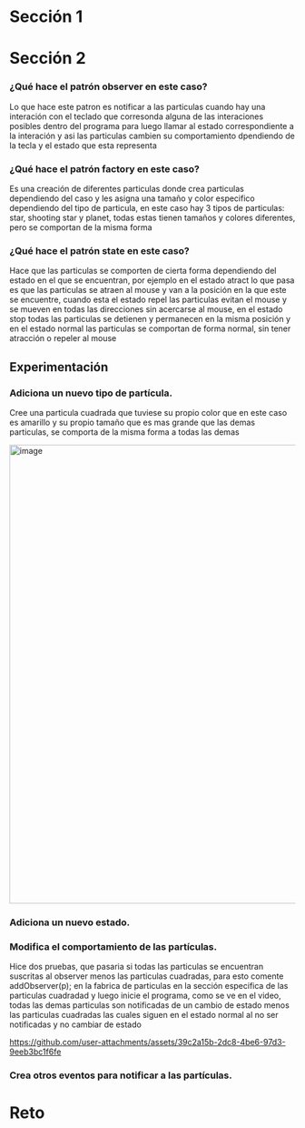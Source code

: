 # Sección 1 

# Sección 2 

### ¿Qué hace el patrón observer en este caso? 

Lo que hace este patron es notificar a las particulas cuando hay una interación con el teclado  que corresonda alguna de las interaciones posibles dentro del programa para luego llamar al estado correspondiente a la interación y asi las particulas cambien su comportamiento dpendiendo de la tecla y el estado que esta representa

### ¿Qué hace el patrón factory en este caso?

Es una creación de diferentes particulas donde crea particulas dependiendo del caso y les asigna una tamaño y color especifico dependiendo del tipo de particula, en este caso hay 3 tipos de particulas: star, shooting star y planet, todas estas tienen tamaños y colores diferentes, pero se comportan de la misma forma

### ¿Qué hace el patrón state en este caso? 

Hace que las particulas se comporten de cierta forma dependiendo del estado en el que se encuentran, por ejemplo en el estado atract lo que pasa es que las particulas se atraen al mouse y van a la posición en la que este se encuentre, cuando esta el estado repel las particulas evitan el mouse y se mueven en todas las direcciones sin acercarse al mouse, en el estado stop todas las particulas se detienen y permanecen en la misma posición y en el estado normal las particulas se comportan de forma normal, sin tener atracción o repeler al mouse

## Experimentación 

### Adiciona un nuevo tipo de partícula. 

Cree una particula cuadrada que tuviese su propio color que en este caso es amarillo y su propio tamaño que es mas grande que las demas particulas, se comporta de la misma forma a todas las demas

<img width="1026" height="807" alt="image" src="https://github.com/user-attachments/assets/09233a30-7201-48f2-beca-d16970461a63" />

### Adiciona un nuevo estado. 



### Modifica el comportamiento de las partículas. 

Hice dos pruebas, que pasaria si todas las particulas se encuentran suscritas al observer menos las particulas cuadradas, para esto comente addObserver(p); en la fabrica de particulas en la sección especifica de las particulas cuadradad y luego inicie el programa, como se ve en el video, todas las demas particulas son notificadas de un cambio de estado menos las particulas cuadradas las cuales siguen en el estado normal al no ser notificadas y no cambiar de estado

https://github.com/user-attachments/assets/39c2a15b-2dc8-4be6-97d3-9eeb3bc1f6fe

### Crea otros eventos para notificar a las partículas. 



# Reto

